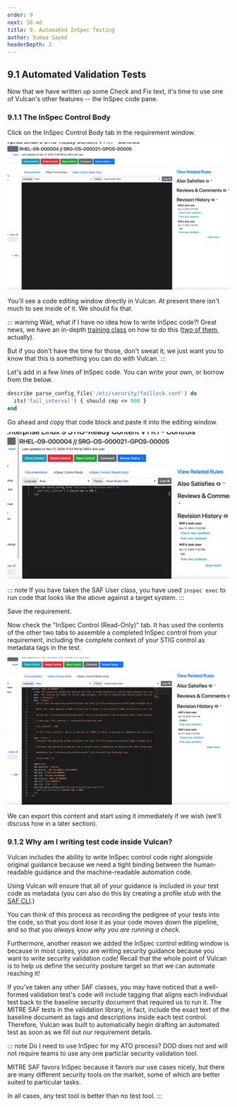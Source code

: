 ```yaml
---
order: 9
next: 10.md
title: 9. Automated InSpec Testing
author: Sumaa Sayed
headerDepth: 3
---
```


## 9.1 Automated Validation Tests

Now that we have written up some Check and Fix text, it's time to use one of Vulcan's other features -- the InSpec code pane.

### 9.1.1 The InSpec Control Body

Click on the InSpec Control Body tab in the requirement window.

![InSpec Control Body](@/../../../assets/img/control_body.png)

You'll see a code editing window directly in Vulcan. At present there isn't much to see inside of it. We should fix that.

::: warning Wait, what if I have no idea how to write InSpec code?!
Great news, we have an in-depth [training class](@/../../../courses/beginner/README.md) on how to do this ([two of them](@/../../../courses/advanced/README.md), actually).

But if you don't have the time for those, don't sweat it; we just want you to know that this is something you can do with Vulcan.
:::

Let's add in a few lines of InSpec code. You can write your own, or borrow from the below.

``` ruby
describe parse_config_file('/etc/security/faillock.conf') do
  its('fail_interval') { should cmp <= 900 }
end
```

Go ahead and copy that code block and paste it into the editing window.

![InSpec Control](@/../../../assets/img/describe_block.png)

::: note
If you have taken the SAF User class, you have used `inspec exec` to run code that looks like the above against a target system.
:::

Save the requirement.

Now check the "InSpec Control (Read-Only)" tab. It has used the contents of the other two tabs to assemble a completed InSpec control from your requirement, including the complete context of your STIG control as metadata tags in the test.

![InSpec Control](@/../../../assets/img/inspec_full.png)

We can export this content and start using it immediately if we wish (we'll discuss how in a later section).

### 9.1.2 Why am I writing test code inside Vulcan?

Vulcan includes the ability to write InSpec control code right alongside original guidance because we need a tight binding between the human-readable guidance and the machine-readable automation code.

Using Vulcan will ensure that all of your guidance is included in your test code as metadata (you can also do this by creating a profile stub with the [SAF CLI](https://saf-cli.mitre.org/#xccdf-benchmark-to-inspec-stub).)

You can think of this process as recording the pedigree of your tests into the code, so that you dont lose it as your code moves down the pipeline, and so that you *always know why you are running a check*.

Furthermore, another reason we added the InSpec control editing window is because in most cases, you are writing security guidance because you want to write security validation code! Recall that the whole point of Vulcan is to help us define the security posture target so that we can automate reaching it!

If you've taken any other SAF classes, you may have noticed that a well-formed validation test's code will include tagging that aligns each individual test back to the baseline security document that required us to run it. The MITRE SAF tests in the validation library, in fact, include the exact text of the baseline document as tags and descriptions inside each test control. Therefore, Vulcan was built to automatically begin drafting an automated test as soon as we fill out our requirement details.

::: note Do I need to use InSpec for my ATO process?
DOD does not and will not require teams to use any one particlar security validation tool.

MITRE SAF favors InSpec because it favors our use cases nicely, but there are many different security tools on the market, some of which are better suited to particular tasks.

In all cases, any test tool is better than no test tool.
:::